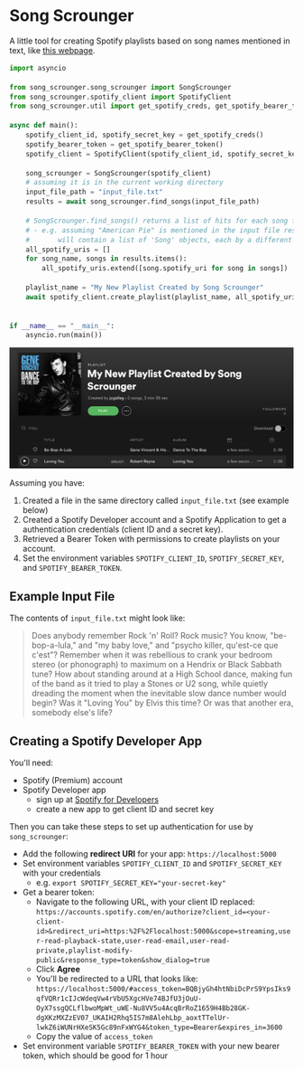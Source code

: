 # Song Scrounger
A little tool for creating Spotify playlists based on song names mentioned in text, like [this webpage](http://www.dntownsend.com/Site/Rock/4unrest.htm).

```python
import asyncio

from song_scrounger.song_scrounger import SongScrounger
from song_scrounger.spotify_client import SpotifyClient
from song_scrounger.util import get_spotify_creds, get_spotify_bearer_token

async def main():
    spotify_client_id, spotify_secret_key = get_spotify_creds()
    spotify_bearer_token = get_spotify_bearer_token()
    spotify_client = SpotifyClient(spotify_client_id, spotify_secret_key, spotify_bearer_token)

    song_scrounger = SongScrounger(spotify_client)
    # assuming it is in the current working directory
    input_file_path = "input_file.txt"
    results = await song_scrounger.find_songs(input_file_path)

    # SongScrounger.find_songs() returns a list of hits for each song found in the input file
    # - e.g. assuming "American Pie" is mentioned in the input file results["American Pie"]
    #       will contain a list of 'Song' objects, each by a different artist
    all_spotify_uris = []
    for song_name, songs in results.items():
        all_spotify_uris.extend([song.spotify_uri for song in songs])

    playlist_name = "My New Playlist Created by Song Scrounger"
    await spotify_client.create_playlist(playlist_name, all_spotify_uris)


if __name__ == "__main__":
    asyncio.run(main())
```

![Spotify Playlist](https://github.com/okjuan/song-scrounger/raw/master/imgs/spotify_playlist_screenshot.png)

Assuming you have:
1. Created a file in the same directory called `input_file.txt` (see example below)
2. Created a Spotify Developer account and a Spotify Application to get a authentication credentials (client ID and a secret key).
3. Retrieved a Bearer Token with permissions to create playlists on your account.
4. Set the environment variables `SPOTIFY_CLIENT_ID`, `SPOTIFY_SECRET_KEY`, and `SPOTIFY_BEARER_TOKEN`.

## Example Input File
The contents of `input_file.txt` might look like:
> Does anybody remember Rock 'n' Roll? Rock music? You know, "be-bop-a-lula," and "my baby love," and "psycho killer, qu'est-ce que c'est"? Remember when it was rebellious to crank your bedroom stereo (or phonograph) to maximum on a Hendrix or Black Sabbath tune? How about standing around at a High School dance, making fun of the band as it tried to play a Stones or U2 song, while quietly dreading the moment when the inevitable slow dance number would begin? Was it "Loving You" by Elvis this time? Or was that another era, somebody else's life?

## Creating a Spotify Developer App
You'll need:
* Spotify (Premium) account
* Spotify Developer app
  * sign up at [Spotify for Developers](https://developer.spotify.com/)
  * create a new app to get client ID and secret key

Then you can take these steps to set up authentication for use by `song_scrounger`:
* Add the following **redirect URI** for your app: `https://localhost:5000`
* Set environment variables `SPOTIFY_CLIENT_ID` and `SPOTIFY_SECRET_KEY` with your credentials
  * e.g. `export SPOTIFY_SECRET_KEY="your-secret-key"`
* Get a bearer token:
  * Navigate to the following URL, with your client ID replaced: `https://accounts.spotify.com/en/authorize?client_id=<your-client-id>&redirect_uri=https:%2F%2Flocalhost:5000&scope=streaming,user-read-playback-state,user-read-email,user-read-private,playlist-modify-public&response_type=token&show_dialog=true`
  * Click **Agree**
  * You'll be redirected to a URL that looks like: `https://localhost:5000/#access_token=BQBjyGh4htNbiDcPrS9YpsIks9qfVQRr1cIJcWdeqVw4rVbU5XgcHVe74BJfU3jOuU-OyX7ssgQCLflbwoMpWt_uWE-Nu8VV5u4AcqBrRoZ1659H4Bb28GK-dgXKzMXZzEV07_UKAIH2Rhq5IS7m8AlehLbp_aoxtTTelUr-lwkZ6iWUNrHXeSK5Gc89nFxWYG4&token_type=Bearer&expires_in=3600`
  * Copy the value of `access_token`
 * Set environment variable `SPOTIFY_BEARER_TOKEN` with your new bearer token, which should be good for 1 hour